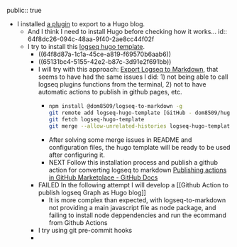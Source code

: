 public:: true

- I installed [a plugin](https://github.com/sawhney17/logseq-schrodinger) to export to a Hugo blog.
	- And I think I need to install Hugo before checking how it works...
	  id:: 64f8dc26-094c-48aa-9f40-2ae8cc44f02f
	- I try to install this [logseq hugo template](https://github.com/CharlesChiuGit/Logseq-Hugo-Template).
		- ((64f8d87a-1c1a-45ce-a819-f69570b6aab6))
		- ((65131bc4-5155-42e2-b87c-3d91e2f691bb))
		- I will try with this approach: [Export Logseq to Markdown](https://github.com/dom8509/logseq-to-markdown), that seems to have had the same issues I did: 1) not being able to call logseq plugins functions from the terminal, 2) not to have automatic actions to publish in github pages, etc.
			- ``` bash
			  npm install @dom8509/logseq-to-markdown -g
			  git remote add logseq-hugo-template [GitHub - dom8509/hugo-PaperMod: A fast, clean, responsive Hugo theme.](https://github.com/dom8509/hugo-PaperMod.git)
			  git fetch logseq-hugo-template
			  git merge --allow-unrelated-histories logseq-hugo-template/master 
			  ```
			- After  solving some merge issues in README and configuration files, the hugo template will be ready to be used after configuring it.
			- NEXT Follow this installation process and publish a github action for converting logseq to markdown [Publishing actions in GitHub Marketplace - GitHub Docs](https://docs.github.com/en/actions/creating-actions/publishing-actions-in-github-marketplace)
		- FAILED In the following attempt I will develop a [[Github Action to publish logseq Graph as Hugo blog]]
			- It is more complex than expected, with logseq-to-markdown not providing a main javascript file as node package, and failing to install node deppendencies and run the ecommand from Github Actions
		- I try using git pre-commit hooks
		-